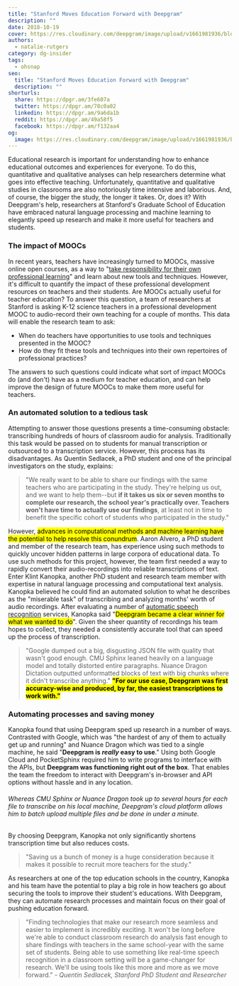 ```yaml
---
title: "Stanford Moves Education Forward with Deepgram"
description: ""
date: 2018-10-19
cover: https://res.cloudinary.com/deepgram/image/upload/v1661981936/blog/customer-story-stanford-moves-education-forward-with-deepgram/placeholder-post-image%402x.jpg
authors:
  - natalie-rutgers
category: dg-insider
tags:
  - ohsnap
seo:
  title: "Stanford Moves Education Forward with Deepgram"
  description: ""
shorturls:
  share: https://dpgr.am/3fe607a
  twitter: https://dpgr.am/78c0a02
  linkedin: https://dpgr.am/9a6da1b
  reddit: https://dpgr.am/49a58f5
  facebook: https://dpgr.am/f132aa4
og:
  image: https://res.cloudinary.com/deepgram/image/upload/v1661981936/blog/customer-story-stanford-moves-education-forward-with-deepgram/placeholder-post-image%402x.jpg
---
```


Educational research is important for understanding how to enhance educational outcomes and experiences for everyone. To do this, quantitative and qualitative analyses can help researchers determine what goes into effective teaching. Unfortunately, quantitative and qualitative studies in classrooms are also notoriously time intensive and laborious. And, of course, the bigger the study, the longer it takes. Or, does it? With Deepgram's help, researchers at Stanford's Graduate School of Education have embraced natural language processing and machine learning to elegantly speed up research and make it more useful for teachers and students.

### The impact of MOOCs

In recent years, teachers have increasingly turned to MOOCs, massive online open courses, as a way to "[take responsibility for their own professional learning](https://www.forbes.com/sites/skollworldforum/2013/06/10/moocs-for-teachers-theyre-learners-too/#4a877ebf160c)" and learn about new tools and techniques. However, it's difficult to quantify the impact of these professional development resources on teachers and their students. Are MOOCs actually useful for teacher education? To answer this question, a team of researchers at Stanford is asking K-12 science teachers in a professional development MOOC to audio-record their own teaching for a couple of months. This data will enable the research team to ask:

*   When do teachers have opportunities to use tools and techniques presented in the MOOC?
*   How do they fit these tools and techniques into their own repertoires of professional practices?

The answers to such questions could indicate what sort of impact MOOCs do (and don't) have as a medium for teacher education, and can help improve the design of future MOOCs to make them more useful for teachers.

### An automated solution to a tedious task

Attempting to answer those questions presents a time-consuming obstacle: transcribing hundreds of hours of classroom audio for analysis. Traditionally this task would be passed on to students for manual transcription or outsourced to a transcription service. However, this process has its disadvantages. As Quentin Sedlacek, a PhD student and one of the principal investigators on the study, explains:

> "We really want to be able to share our findings with the same teachers who are participating in the study. They're helping us out, and we want to help them--but **if it takes us six or seven months to complete our research, the school year's practically over. Teachers won't have time to actually use our findings**, at least not in time to benefit the specific cohort of students who participated in the study."

However, <mark>advances in computational methods and machine learning have the potential to help resolve this conundrum</mark>. Aaron Alvero, a PhD student and member of the research team, has experience using such methods to quickly uncover hidden patterns in large corpora of educational data. To use such methods for this project, however, the team first needed a way to rapidly convert their audio-recordings into reliable transcriptions of text. Enter Klint Kanopka, another PhD student and research team member with expertise in natural language processing and computational text analysis. Kanopka believed he could find an automated solution to what he describes as the "miserable task" of transcribing and analyzing months' worth of audio recordings. After evaluating a number of [automatic speech recognition](https://blog.deepgram.com/what-is-asr/) services, Kanopka said "<mark>Deepgram became a clear winner for what we wanted to do</mark>". Given the sheer quantity of recordings his team hopes to collect, they needed a consistently accurate tool that can speed up the process of transcription.

> "Google dumped out a big, disgusting JSON file with quality that wasn't good enough. CMU Sphinx leaned heavily on a language model and totally distorted entire paragraphs. Nuance Dragon Dictation outputted unformatted blocks of text with big chunks where it didn't transcribe anything." <mark>**"For our use case, Deepgram was first accuracy-wise and produced, by far, the easiest transcriptions to work with."**</mark>

### Automating processes and saving money

Kanopka found that using Deepgram sped up research in a number of ways. Contrasted with Google, which was "the hardest of any of them to actually get up and running" and Nuance Dragon which was tied to a single machine, he said "**Deepgram is _really_ easy to use**." Using both Google Cloud and PocketSphinx required him to write programs to interface with the APIs, but **Deepgram was functioning right out of the box**. That enables the team the freedom to interact with Deepgram's in-browser and API options without hassle and in any location.

###### Whereas CMU Sphinx or Nuance Dragon took up to several hours for each file to transcribe on his local machine, Deepgram's cloud platform allows him to batch upload multiple files and be done in under a minute.

By choosing Deepgram, Kanopka not only significantly shortens transcription time but also reduces costs.

> "Saving us a bunch of money is a huge consideration because it makes it possible to recruit more teachers for the study."

As researchers at one of the top education schools in the country, Kanopka and his team have the potential to play a big role in how teachers go about securing the tools to improve their student's educations. With Deepgram, they can automate research processes and maintain focus on their goal of pushing education forward.

> "Finding technologies that make our research more seamless and easier to implement is incredibly exciting. It won't be long before we're able to conduct classroom research do analysis fast enough to share findings with teachers in the same school-year with the same set of students. Being able to use something like real-time speech recognition in a classroom setting will be a game-changer for research. We'll be using tools like this more and more as we move forward." _- Quentin Sedlacek, Stanford PhD Student and Researcher_
